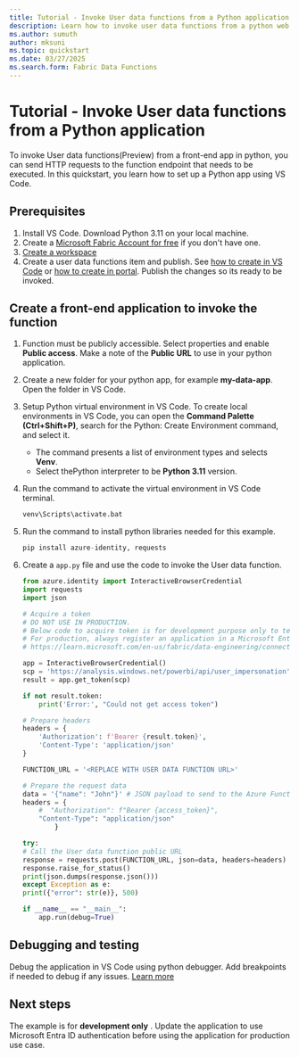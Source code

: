 ```yaml
---
title: Tutorial - Invoke User data functions from a Python application
description: Learn how to invoke user data functions from a python web application
ms.author: sumuth
author: mksuni
ms.topic: quickstart
ms.date: 03/27/2025
ms.search.form: Fabric Data Functions
---
```


# Tutorial - Invoke User data functions from a Python application

To invoke User data functions(Preview) from a front-end app in python, you can send HTTP requests to the function endpoint that needs to be executed. In this quickstart, you learn how to set up a Python app using VS Code. 

## Prerequisites
1. Install VS Code. Download Python 3.11 on your local machine.
2. Create a [Microsoft Fabric Account for free](https://www.microsoft.com/microsoft-fabric/getting-started) if you don't have one. 
3. [Create a workspace](../../fundamentals/create-workspaces.md)
4. Create a user data functions item and publish. See [how to create in VS Code](./create-user-data-functions-in-vs-code.md) or [how to create in portal](./create-user-data-functions-in-portal.md). Publish the changes so its ready to be invoked. 

## Create a front-end application to invoke the function

1. Function must be publicly accessible. Select properties and enable **Public access**. Make a note of the **Public URL** to use in your python application. 

2. Create a new folder for your python app, for example **my-data-app**. Open the folder in VS Code. 
3. Setup Python virtual environment in VS Code. To create local environments in VS Code, you can open the **Command Palette (Ctrl+Shift+P)**, search for the Python: Create Environment command, and select it.
    - The command presents a list of environment types and selects **Venv**.
    - Select thePython interpreter to be **Python 3.11** version. 

3. Run the command to activate the virtual environment in VS Code terminal.
    ```bash
    venv\Scripts\activate.bat
    ```
4. Run the command to install python libraries needed for this example.

    ```python 
    pip install azure-identity, requests 
    ```
   
5. Create a `app.py` file and use the code to invoke the User data function. 

    ```python
    from azure.identity import InteractiveBrowserCredential
    import requests
    import json

    # Acquire a token
    # DO NOT USE IN PRODUCTION.
    # Below code to acquire token is for development purpose only to test the GraphQL endpoint
    # For production, always register an application in a Microsoft Entra ID tenant and use the appropriate client_id and scopes
    # https://learn.microsoft.com/en-us/fabric/data-engineering/connect-apps-api-graphql#create-a-microsoft-entra-app

    app = InteractiveBrowserCredential()
    scp = 'https://analysis.windows.net/powerbi/api/user_impersonation'
    result = app.get_token(scp)

    if not result.token:
        print('Error:', "Could not get access token")

    # Prepare headers
    headers = {
        'Authorization': f'Bearer {result.token}',
        'Content-Type': 'application/json'
    }

    FUNCTION_URL = '<REPLACE WITH USER DATA FUNCTION URL>'

    # Prepare the request data
    data = '{"name": "John"}' # JSON payload to send to the Azure Function
    headers = {
        #  "Authorization": f"Bearer {access_token}",
        "Content-Type": "application/json"
            }

    try:   
    # Call the User data function public URL 
    response = requests.post(FUNCTION_URL, json=data, headers=headers)
    response.raise_for_status()
    print(json.dumps(response.json()))
    except Exception as e:
    print({"error": str(e)}, 500)

    if __name__ == "__main__":
        app.run(debug=True)

    ```

## Debugging and testing 
Debug the application in VS Code using python debugger. Add breakpoints if needed to debug if any issues. [Learn more](https://code.visualstudio.com/docs/languages/python#_debugging)

## Next steps
The example is for **development only** . Update the application to use Microsoft Entra ID authentication before using the application for production use case. 